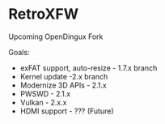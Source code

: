 # RetroXFW
Upcoming OpenDingux Fork

Goals:

* exFAT support, auto-resize - 1.7.x branch
* Kernel update -2.x branch
* Modernize 3D APIs - 2.1.x
* PWSWD - 2.1.x
* Vulkan - 2.x.x
* HDMI support - ??? (Future)
